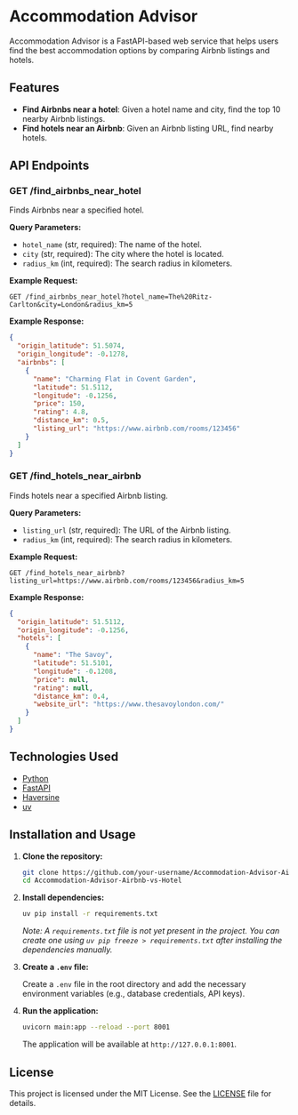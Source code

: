 # Accommodation Advisor

Accommodation Advisor is a FastAPI-based web service that helps users find the best accommodation options by comparing Airbnb listings and hotels.

## Features

*   **Find Airbnbs near a hotel**: Given a hotel name and city, find the top 10 nearby Airbnb listings.
*   **Find hotels near an Airbnb**: Given an Airbnb listing URL, find nearby hotels.

## API Endpoints

### GET /find_airbnbs_near_hotel

Finds Airbnbs near a specified hotel.

**Query Parameters:**

*   `hotel_name` (str, required): The name of the hotel.
*   `city` (str, required): The city where the hotel is located.
*   `radius_km` (int, required): The search radius in kilometers.

**Example Request:**

```
GET /find_airbnbs_near_hotel?hotel_name=The%20Ritz-Carlton&city=London&radius_km=5
```

**Example Response:**

```json
{
  "origin_latitude": 51.5074,
  "origin_longitude": -0.1278,
  "airbnbs": [
    {
      "name": "Charming Flat in Covent Garden",
      "latitude": 51.5112,
      "longitude": -0.1256,
      "price": 150,
      "rating": 4.8,
      "distance_km": 0.5,
      "listing_url": "https://www.airbnb.com/rooms/123456"
    }
  ]
}
```

### GET /find_hotels_near_airbnb

Finds hotels near a specified Airbnb listing.

**Query Parameters:**

*   `listing_url` (str, required): The URL of the Airbnb listing.
*   `radius_km` (int, required): The search radius in kilometers.

**Example Request:**

```
GET /find_hotels_near_airbnb?listing_url=https://www.airbnb.com/rooms/123456&radius_km=5
```

**Example Response:**

```json
{
  "origin_latitude": 51.5112,
  "origin_longitude": -0.1256,
  "hotels": [
    {
      "name": "The Savoy",
      "latitude": 51.5101,
      "longitude": -0.1208,
      "price": null,
      "rating": null,
      "distance_km": 0.4,
      "website_url": "https://www.thesavoylondon.com/"
    }
  ]
}
```

## Technologies Used

*   [Python](https://www.python.org/)
*   [FastAPI](https://fastapi.tiangolo.com/)
*   [Haversine](https://pypi.org/project/haversine/)
*   [uv](https://github.com/astral-sh/uv)

## Installation and Usage

1.  **Clone the repository:**

    ```bash
    git clone https://github.com/your-username/Accommodation-Advisor-Airbnb-vs-Hotel.git
    cd Accommodation-Advisor-Airbnb-vs-Hotel
    ```

2.  **Install dependencies:**

    ```bash
    uv pip install -r requirements.txt
    ```
    
    *Note: A `requirements.txt` file is not yet present in the project. You can create one using `uv pip freeze > requirements.txt` after installing the dependencies manually.*


3.  **Create a `.env` file:**

    Create a `.env` file in the root directory and add the necessary environment variables (e.g., database credentials, API keys).

4.  **Run the application:**

    ```bash
    uvicorn main:app --reload --port 8001
    ```

    The application will be available at `http://127.0.0.1:8001`.

## License

This project is licensed under the MIT License. See the [LICENSE](LICENSE) file for details.